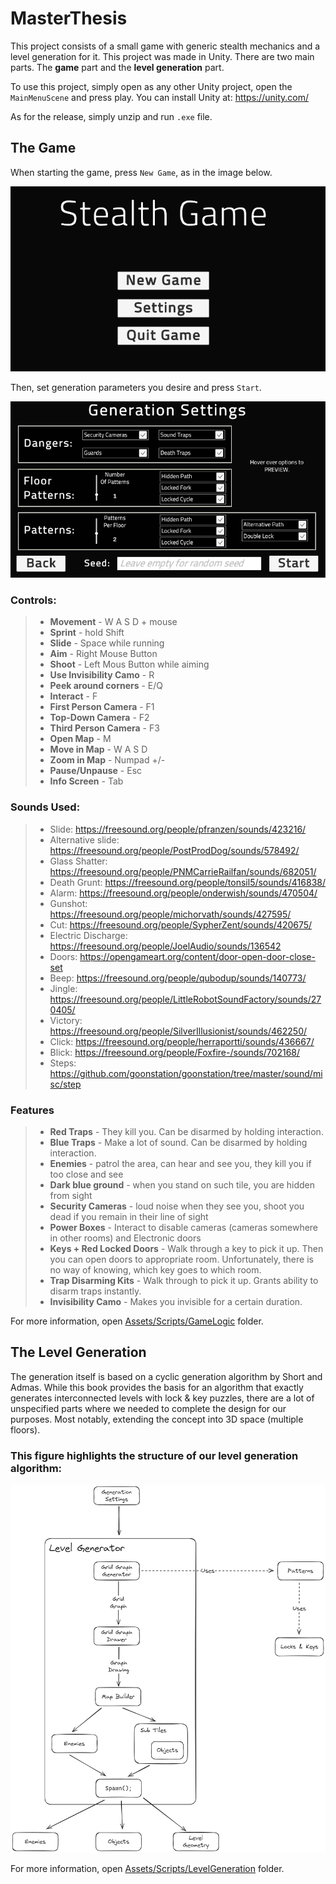 # MasterThesis

This project consists of a small game with generic stealth mechanics and a level generation for it. This project was made in Unity. There are two main parts. The **game** part and the **level generation** part.

To use this project, simply open as any other Unity project, open the `MainMenuScene` and press play. You can install Unity at: https://unity.com/

As for the release, simply unzip and run `.exe` file.

## The Game

When starting the game, press `New Game`, as in the image below.

![](img/menu.png)

Then, set generation parameters you desire and press `Start`.

![](img/generation_menu.png)

### Controls:

> - **Movement** - W A S D + mouse  
> - **Sprint** - hold Shift  
> - **Slide** - Space while running  
> - **Aim** - Right Mouse Button  
> - **Shoot** - Left Mous Button while aiming  
> - **Use Invisibility Camo** - R  
> - **Peek around corners** - E/Q  
> - **Interact** - F
> - **First Person Camera** - F1  
> - **Top-Down Camera** - F2  
> - **Third Person Camera** - F3  
> - **Open Map** - M  
> - **Move in Map** - W A S D  
> - **Zoom in Map** - Numpad +/-  
> - **Pause/Unpause** - Esc  
> - **Info Screen** - Tab

### Sounds Used:
> - Slide: https://freesound.org/people/pfranzen/sounds/423216/
> - Alternative slide: https://freesound.org/people/PostProdDog/sounds/578492/
> - Glass Shatter: https://freesound.org/people/PNMCarrieRailfan/sounds/682051/
> - Death Grunt: https://freesound.org/people/tonsil5/sounds/416838/
> - Alarm: https://freesound.org/people/onderwish/sounds/470504/
> - Gunshot: https://freesound.org/people/michorvath/sounds/427595/
> - Cut: https://freesound.org/people/SypherZent/sounds/420675/
> - Electric Discharge: https://freesound.org/people/JoelAudio/sounds/136542
> - Doors: https://opengameart.org/content/door-open-door-close-set
> - Beep: https://freesound.org/people/qubodup/sounds/140773/
> - Jingle: https://freesound.org/people/LittleRobotSoundFactory/sounds/270405/
> - Victory: https://freesound.org/people/SilverIllusionist/sounds/462250/
> - Click: https://freesound.org/people/herraportti/sounds/436667/
> - Blick: https://freesound.org/people/Foxfire-/sounds/702168/
> - Steps: https://github.com/goonstation/goonstation/tree/master/sound/misc/step

### Features

> - **Red Traps** - They kill you. Can be disarmed by holding interaction.  
> - **Blue Traps** - Make a lot of sound. Can be disarmed by holding interaction.    
> - **Enemies** - patrol the area, can hear and see you, they kill you if too close and see   
> - **Dark blue ground** - when you stand on such tile, you are hidden from sight  
> - **Security Cameras** - loud noise when they see you, shoot you dead if you remain in their line of sight  
> - **Power Boxes** - Interact to disable cameras (cameras somewhere in other rooms)  and Electronic doors  
> - **Keys + Red Locked Doors** - Walk through a key to pick it up. Then you can open doors to appropriate room. Unfortunately, there is no way of knowing, which key goes to which room.  
> - **Trap Disarming Kits** - Walk through to pick it up. Grants ability to disarm traps instantly.  
> - **Invisibility Camo** - Makes you invisible for a certain duration.

For more information, open [Assets/Scripts/GameLogic](./Assets/Scripts/GameLogic) folder.

## The Level Generation

The generation itself is based on a cyclic generation algorithm by Short and Admas. While this book provides the basis for an algorithm that exactly generates interconnected levels with lock \& key puzzles, there are a lot of unspecified parts where we needed to complete the design for our purposes. Most notably, extending the concept into 3D space (multiple floors).

### This figure highlights the structure of our level generation algorithm:
![](./img/game_generation_structure.png)


For more information, open [Assets/Scripts/LevelGeneration](./Assets/Scripts/LevelGeneration) folder.